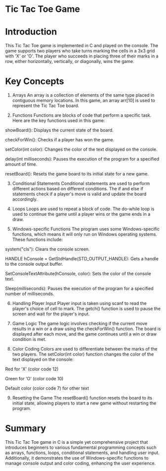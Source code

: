 # Tic Tac Toe Game
# Introduction
This Tic Tac Toe game is implemented in C and played on the console. The game supports two players who take turns marking the cells in a 3x3 grid with 'X' or 'O'. The player who succeeds in placing three of their marks in a row, either horizontally, vertically, or diagonally, wins the game.

# Key Concepts
1. Arrays
An array is a collection of elements of the same type placed in contiguous memory locations. In this game, an array arr[10] is used to represent the Tic Tac Toe board.

2. Functions
Functions are blocks of code that perform a specific task. Here are the key functions used in this game:

showBoard(): Displays the current state of the board.

checkForWin(): Checks if a player has won the game.

setColor(int color): Changes the color of the text displayed on the console.

delay(int milliseconds): Pauses the execution of the program for a specified amount of time.

resetBoard(): Resets the game board to its initial state for a new game.

3. Conditional Statements
Conditional statements are used to perform different actions based on different conditions. The if and else if statements check if a player's move is valid and update the board accordingly.

4. Loops
Loops are used to repeat a block of code. The do-while loop is used to continue the game until a player wins or the game ends in a draw.

5. Windows-specific Functions
The program uses some Windows-specific functions, which means it will only run on Windows operating systems. These functions include:

system("cls"): Clears the console screen.

HANDLE hConsole = GetStdHandle(STD_OUTPUT_HANDLE): Gets a handle to the console output buffer.

SetConsoleTextAttribute(hConsole, color): Sets the color of the console text.

Sleep(milliseconds): Pauses the execution of the program for a specified number of milliseconds.

6. Handling Player Input
Player input is taken using scanf to read the player's choice of cell to mark. The getch() function is used to pause the screen and wait for the player's input.

7. Game Logic
The game logic involves checking if the current move results in a win or a draw using the checkForWin() function. The board is displayed after each move, and the game continues until a win or draw condition is met.

8. Color Coding
Colors are used to differentiate between the marks of the two players. The setColor(int color) function changes the color of the text displayed on the console:

Red for 'X' (color code 12)

Green for 'O' (color code 10)

Default color (color code 7) for other text

9. Resetting the Game
The resetBoard() function resets the board to its initial state, allowing players to start a new game without restarting the program.

# Summary
This Tic Tac Toe game in C is a simple yet comprehensive project that introduces beginners to various fundamental programming concepts such as arrays, functions, loops, conditional statements, and handling user input. Additionally, it demonstrates the use of Windows-specific functions to manage console output and color coding, enhancing the user experience.
